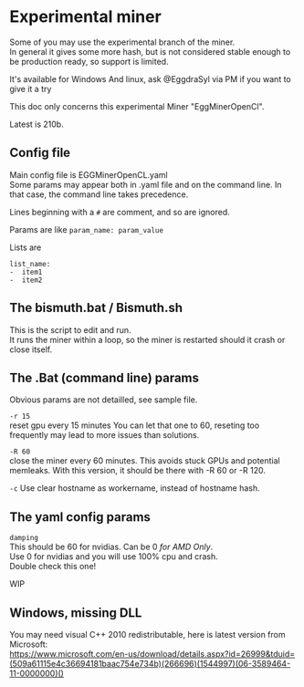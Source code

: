 # Experimental miner

Some of you may use the experimental branch of the miner.  
In general it gives some more hash, but is not considered stable enough to be production ready, so support is limited.

It's available for Windows And linux, ask @EggdraSyl via PM if you want to give it a try

This doc only concerns this experimental Miner "EggMinerOpenCl".

Latest is 210b.

## Config file

Main config file is EGGMinerOpenCL.yaml  
Some params may appear both in .yaml file and on the command line. In that case, the command line takes precedence.

Lines beginning with a `#` are comment, and so are ignored.

Params are like  `param_name: param_value`

Lists are  
```
list_name:
-  item1
-  item2
```


## The bismuth.bat / Bismuth.sh

This is the script to edit and run.   
It runs the miner within a loop, so the miner is restarted should it crash or close itself.

## The .Bat (command line) params 
Obvious params are not detailled, see sample file.

`-r 15`  
reset gpu every 15 minutes
You can let that one to 60, reseting too frequently may lead to more issues than solutions.

`-R 60`  
close the miner every 60 minutes.
This avoids stuck GPUs and potential memleaks. With this version, it should be there with -R 60 or -R 120.

`-c`
Use clear hostname as workername, instead of hostname hash.


## The yaml config params 


`damping`  
This should be 60 for nvidias. Can be 0 *for AMD Only*.  
Use 0 for nvidias and you will use 100% cpu and crash.  
Double check this one!

WIP

## Windows, missing DLL

You may need visual C++ 2010 redistributable, here is latest version from Microsoft:  
https://www.microsoft.com/en-us/download/details.aspx?id=26999&tduid=(509a61115e4c36694181baac754e734b)(266696)(1544997)(06-3589464-11-0000000)()

